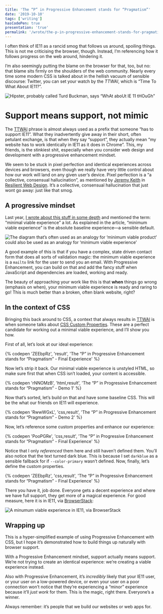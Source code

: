 ```yaml
---
title: 'The “P” in Progressive Enhancement stands for “Pragmatism”'
date: '2019-10-10'
tags: ['writing']
hasCodePen: true
presentation: 'true'
permalink: '/wrote/the-p-in-progressive-enhancement-stands-for-pragmatism/index.html'
---
```


I often think of IE11 as a rancid smog that follows us around, spoiling things. This is not me criticising the browser, though. Instead, I’m referencing how it follows progress on the web around, hindering it.

I’m also seemingly putting the blame on the browser for that, too, but no: that blame sits firmly on the shoulders of the web community. Nearly every time some modern CSS is talked about in the hellish vacuum of sensible discourse: Twitter, you can set your watch by the <dfn id="ttwa-def">TTWAI</dfn>, which is “Time To What About IE11?”.

![Hipster, probably called Turd Buckman, says “WhAt aboUt IE 11 tHOuGh”](https://res.cloudinary.com/andybelldesign/image/upload/c_scale,f_auto,w_1400/v1568725444/keeping-it-simple-with-css-that-scales/presentation.081_allu7h.png)

# Support means support, not mimic

The <a href="#ttwa-def">TTWAI</a> phrase is almost always used as a prefix that someone “has to support IE11”. What they inadvertently give away in their short, often petulant exchange, is that when they say “support”, they actually mean “my website has to work identically in IE11 as it does in Chrome”. This, my friends, is the stinkiest shit, especially when you consider web design and development with a progressive enhancement mindset.

We seem to be stuck in pixel perfection and identical experiences across devices and browsers, even though we really have very little control about how our work will land on any given user’s device. Pixel perfection is a “a collective, consensual hallucination”, as mentioned by [Jeremy Keith](//adactio.com) in [Resilient Web Design](https://resilientwebdesign.com/). It’s a collective, consensual hallucination that just wont go away: just like that smog.

## A progressive mindset

Last year, [I wrote about this stuff in some depth](https://hankchizljaw.com/wrote/the-power-of-progressive-enhancement/) and mentioned the term: “minimal viable experience” a lot. As explained in the article, “minimum viable experience” is the absolute baseline experience—a sensible default.

![The diagram that’s often used as an analogy for ‘minimum viable product’ could also be used as an analogy for ‘minimum viable experience’](https://hankchizljaw.imgix.net/tpope-1.png?auto=format 'The diagram that I used in “The Power Of Progressive Enhancement” to illustrate a minimum viable experience”')

A good example of this is that if you have a complex, state driven contact form that does all sorts of validation magic: the minimum viable experience is a `mailto` link for the user to send you an email. With Progressive Enhancement, you can build on that and add the fancy stuff when JavaScript and dependencies are loaded, working and ready.

The beauty of approaching your work like this is that **when** things go wrong (emphasis on when), your minimum viable experience is ready and raring to go! This is much better than a broken, often blank website, right?

## In the context of CSS

Bringing this back around to CSS, a context that always results in <a href="#ttwa-def">TTWAI</a> is when someone talks about [CSS Custom Properties](https://developer.mozilla.org/en-US/docs/Web/CSS/--*). These are a perfect candidate for working out a minimal viable experience, and I’ll show you how.

First of all, let’s look at our ideal experience:

{% codepen 'ZEEbpRz', 'result', 'The “P” in Progressive Enhancement stands for “Pragmatism” - Final Experience' %}

Now let’s strip it back. Our minimal viable experience is unstyled HTML, so make sure first that when CSS isn’t loaded, your content is accessible.

{% codepen 'rNNOMzB', 'html,result', 'The “P” in Progressive Enhancement stands for “Pragmatism” - Demo 1' %}

Now that’s sorted, let’s build on that and have some baseline CSS. This will be the what our friends on IE11 will experience.

{% codepen 'RwwWGxL', 'css,result', 'The “P” in Progressive Enhancement stands for “Pragmatism” - Demo 2' %}

Now, let’s reference some custom properties and enhance our experience:

{% codepen 'PooPGRe', 'css,result', 'The “P” in Progressive Enhancement stands for “Pragmatism” - Final Experience' %}

Notice that I only _referenced_ them here and still haven’t defined them. You’ll also notice that the text turned dark blue. This is because I set `darkblue` as a sensible fallback for if `--color-primary` wasn’t defined. Now, finally, let’s define the custom properties.

{% codepen 'ZEEbpRz', 'css,result', 'The “P” in Progressive Enhancement stands for “Pragmatism” - Final Experience' %}

There you have it, job done. Everyone gets a decent experience and where we have full support, they get more of a magical experience. For good measure, here it is in IE11, via [BrowserStack](https://www.browserstack.com/):

![A minumum viable experience in IE11, via BrowserStack](https://res.cloudinary.com/andybelldesign/image/upload/c_scale,f_auto,w_1400/v1570715475/the-p-in-progressive-enhancement-ie11_h5vwqj.jpg)

## Wrapping up

This is a hyper-simplified example of using Progressive Enhancement with CSS, but I hope it’s demonstrated how to build things up naturally with browser support.

With a Progressive Enhancement mindset, support actually means support. We’re not trying to create an identical experience: we’re creating a viable experience instead.

Also with Progressive Enhancement, it’s _incredibly_ likely that your IE11 user, or your user on a low-powered device, or even your user on a poor connection won’t notice that they’re experiencing a “minor” experience because it’ll _just work_ for them. This is the magic, right there. Everyone’s a winner.

Always remember: it’s people that we build our websites or web apps for.
